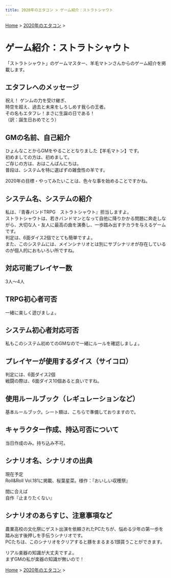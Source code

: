 ```yaml
---
title: 2020年のエタコン > ゲーム紹介：ストラトシャウト
---
```

[Home](../) > [2020年のエタコン](index.md) >

# ゲーム紹介：ストラトシャウト

「ストラトシャウト」のゲームマスター、羊毛マトンさんからのゲーム紹介を掲載します。

## エタフレへのメッセージ

祝え！ ゲンムの力を受け継ぎ、  
時空を超え、過去と未来をしろしめす我らの王者。  
その名もエタフレ！まさに生誕の日である！  
（訳：誕生日おめでとう）

## GMの名前、自己紹介

ひょんなことからGMをやることとなりました【羊毛マトン】です。  
初めましての方は、初めまして。  
ご存じの方は、おはこんばんにちは。  
普段は、システムを特に選ばずの雑食性の羊です。

2020年の目標・やってみたいことは、色々な事を始めることですかね。

## システム名、システムの紹介

私は、『青春バンドTRPG　ストラトシャウト』担当しますよ。  
ストラトシャウトは、若きバンドマンとなって自他に降りかかる問題に奔走しながら、大切な人・友人に最高の曲を演奏し、一歩踏み出すチカラを与えるゲームです。  
判定は、6面ダイス2個でとても簡単ですよ。  
また、このシステムには、メインシナリオとは別にサブシナリオが存在しているのが個人的におもいろい所ですね。

## 対応可能プレイヤー数

3人～4人

## TRPG初心者可否

一緒に楽しく遊びましょ。

## システム初心者対応可否

私もこのシステム初めてのGMなので一緒にルールを確認しましょ。

## プレイヤーが使用するダイス（サイコロ）

判定には、6面ダイス2個  
戦闘の際は、6面ダイス10個あると良いですね。

## 使用ルールブック（レギュレーションなど）

基本ルールブック。シート類は、こちらで準備しておりますので。

## キャラクター作成、持込可否について

当日作成のみ。持ち込み不可。

## シナリオ名、シナリオの出典

現在予定  
Roll&Roll Vol.181に掲載、桜葉星菜。様作：『おいしい収穫祭』

間に合えば  
自作『止まりたくない』

## シナリオのあらすじ、注意事項など

農業高校の文化祭にゲスト出演を依頼されたPCたちが、悩める少年の第一歩を踏み出す後押しを手伝うシナリオです。  
PCたちは、このシナリオをクリアすると豚をまるまる1頭貰うことができます。

リアル楽器の知識が大丈夫ですよ。  
まずGMの私が楽器の知識が無いので！

[Home](../) > [2020年のエタコン](index.md) >
